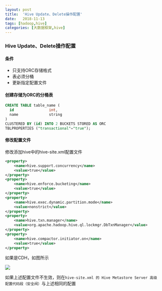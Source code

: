 ```yaml
---
layout: post
title:  'Hive Update、Delete操作配置'
date:   2018-11-13
tags: [hadoop,hive]
categories: [大数据框架,hive]
---
```




### Hive Update、Delete操作配置

####  条件

- 只支持ORC存储格式
- 表必须分桶
- 更新指定配置文件

#### 创建存储为ORC的分桶表

```sql
CREATE TABLE table_name (
  id                int,
  name              string
)
CLUSTERED BY (id) INTO 2 BUCKETS STORED AS ORC
TBLPROPERTIES ("transactional"="true");
```

#### 修改配置文件

修改添加hive中的hive-site.xml配置文件

```xml
<property>
    <name>hive.support.concurrency</name>
    <value>true</value>
</property>
<property>
    <name>hive.enforce.bucketing</name>
    <value>true</value>
</property>
<property>
    <name>hive.exec.dynamic.partition.mode</name>
    <value>nonstrict</value>
</property>
<property>
    <name>hive.txn.manager</name>
    <value>org.apache.hadoop.hive.ql.lockmgr.DbTxnManager</value>
</property>
<property>
    <name>hive.compactor.initiator.on</name>
    <value>true</value>
</property>
```

如果是CDH，如图所示

![](https://blog-1253533258.cos.ap-shanghai.myqcloud.com/2018-12-13/hive-conf.png)

如果上述配置文件不生效，则在`hive-site.xml 的 Hive Metastore Server 高级配置代码段（安全阀）`与上述相同的配置